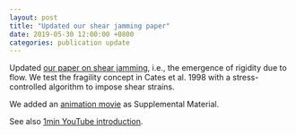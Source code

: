```yaml
---
layout: post
title: "Updated our shear jamming paper"
date: 2019-05-30 12:00:00 +0800
categories: publication update
---
```


Updated [our paper on shear jamming](https://arxiv.org/abs/1902.04361), i.e., the emergence of rigidity due to flow. We test the fragility concept in Cates et al. 1998 with a stress-controlled algorithm to impose shear strains.

We added an [animation movie](https://youtu.be/v5LKX8bpP-w) as Supplemental Material.

See also [1min YouTube introduction](https://youtu.be/SoAVRjvwBKE).


